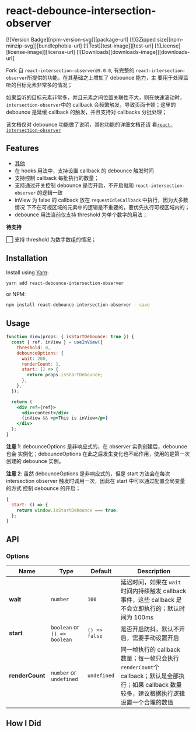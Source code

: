 # react-debounce-intersection-observer

[![Version Badge][npm-version-svg]][package-url]
[![GZipped size][npm-minzip-svg]][bundlephobia-url]
[![Test][test-image]][test-url] [![License][license-image]][license-url]
[![Downloads][downloads-image]][downloads-url]

Fork 自 `react-intersection-observer@9.0.0`, 有完整的
`react-intersection-observer`所提供的功能，在其基础之上增加了 debounce 能力，主
要用于处理监听的目标元素非常多的情况；

如果监听的目标元素非常多，并且元素之间位置关联性不大，则在快速滚动时，
`intersection-observer`中的 callback 会频繁触发，导致页面卡顿；这里的 debounce
是延缓 callback 的触发，并且支持对 callbacks 分批处理；

该文档仅对 debounce 功能做了说明，其他功能的详细文档还请
看[`react-intersection-observer`](https://github.com/thebuilder/react-intersection-observer)

## Features

- [其他](https://github.com/thebuilder/react-intersection-observer)
- 在 hooks 用法中，支持设置 callback 的 debounce 触发时间
- 支持控制 callback 每批执行的数量；
- 支持通过开关控制 debounce 是否开启，不开启就和 `react-intersection-observer`
  的逻辑一致
- inView 为 false 的 callback 放在 `requestIdleCallback` 中执行，因为大多数情况
  下不在可视区域的元素中的逻辑是不重要的，要优先执行可视区域内的；
- debounce 用法当前仅支持 threshold 为单个数字的用法；

**待支持**

⬜️ 支持 threshold 为数字数组的情况；

## Installation

Install using [Yarn](https://yarnpkg.com):

```sh
yarn add react-debounce-intersection-observer
```

or NPM:

```sh
npm install react-debounce-intersection-observer --save
```

## Usage

```jsx
function View(props: { isStartDebounce: true }) {
  const { ref, inView } = useInView({
    threshold: 0,
    debounceOptions: {
      wait: 200,
      renderCount: 1,
      start: () => {
        return props.isStartDebounce;
      },
    },
  });

  return (
    <div ref={ref}>
      <div>content</div>
      {inView && <p>This is inView</p>}
    </div>
  );
}
```

**注意 1**: debounceOptions 是非响应式的，在 observer 实例创建后，debounce 也会
实例化；debounceOptions 在此之后发生变化也不起作用，使用的是第一次创建的
debounce 实例。

**注意 2**: 虽然 debounceOptions 是非响应式的，但是 start 方法会在每次
intersection observer 触发时调用一次，因此在 start 中可以通过配置全局变量的方式
控制 debounce 的开启；

```js
{
  start: () => {
    return window.isStartDebounce === true;
  };
}
```

## API

### Options

| Name            | Type                         | Default       | Description                                                                                                                                     |
| --------------- | ---------------------------- | ------------- | ----------------------------------------------------------------------------------------------------------------------------------------------- |
| **wait**        | `number`                     | `100`         | 延迟时间，如果在 `wait` 时间内持续触发 callback 事件，这些 callback 是不会立即执行的；默认时间为 100ms                                          |
| **start**       | `boolean` or `() => boolean` | `() => false` | 是否开启防抖，默认不开启，需要手动设置开启                                                                                                      |
| **renderCount** | `number` or `undefined`      | `undefined`   | 同一帧执行的 callback 数量；每一帧只会执行 `renderCount`个 callback；默认是全部执行；如果 callback 数量较多，建议根据执行逻辑设置一个合理的数值 |

## How I Did
